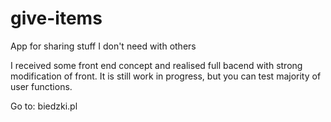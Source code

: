 # give-items
App for sharing stuff I don't need with others

I received some front end concept and realised full bacend with strong modification of front.
It is still work in progress, but you can test majority of user functions.

Go to: biedzki.pl

